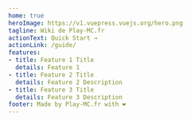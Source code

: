```yaml
---
home: true
heroImage: https://v1.vuepress.vuejs.org/hero.png
tagline: Wiki de Play-MC.fr
actionText: Quick Start →
actionLink: /guide/
features:
- title: Feature 1 Title
  details: Feature 1 
- title: Feature 2 Title
  details: Feature 2 Description
- title: Feature 3 Title
  details: Feature 3 Description
footer: Made by Play-MC.fr with ❤️
---
```

